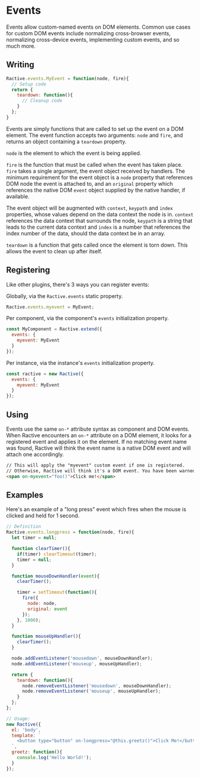 # Events

Events allow custom-named events on DOM elements. Common use cases for custom DOM events include normalizing cross-browser events, normalizing cross-device events, implementing custom events, and so much more.

## Writing

```js
Ractive.events.MyEvent = function(node, fire){
  // Setup code
  return {
    teardown: function(){
      // Cleanup code
    }
  };
}
```

Events are simply functions that are called to set up the event on a DOM element. The event function accepts two arguments: `node` and `fire`, and returns an object containing a `teardown` property.

`node` is the element to which the event is being applied.

`fire` is the function that must be called when the event has taken place. `fire` takes a single argument, the event object received by handlers. The minimum requirement for the event object is a `node` property that references DOM node the event is attached to, and an `original` property which references the native DOM `event` object supplied by the native handler, if available.

The event object will be augmented with `context`, `keypath` and `index` properties, whose values depend on the data context the node is in. `context` references the data context that surrounds the node, `keypath` is a string that leads to the current data context and `index` is a number that references the index number of the data, should the data context be in an array.

`teardown` is a function that gets called once the element is torn down. This allows the event to clean up after itself.

## Registering

Like other plugins, there's 3 ways you can register events:

Globally, via the `Ractive.events` static property.

```js
Ractive.events.myevent = MyEvent;
```

Per component, via the component's `events` initialization property.

```js
const MyComponent = Ractive.extend({
  events: {
    myevent: MyEvent
  }
});
```

Per instance, via the instance's `events` initialization property.

```js
const ractive = new Ractive({
  events: {
    myevent: MyEvent
  }
});
```

## Using

Events use the same `on-*` attribute syntax as component and DOM events. When Ractive encounters an `on-*` attribute on a DOM element, it looks for a registered event and applies it on the element. If no matching event name was found, Ractive will think the event name is a native DOM event and will attach one accordingly.

```html
// This will apply the "myevent" custom event if one is registered.
// Otherwise, Ractive will think it's a DOM event. You have been warned!
<span on-myevent="foo()">Click me!</span>
```

## Examples

Here's an example of a "long press" event which fires when the mouse is clicked and held for 1 second.

```js
// Definition
Ractive.events.longpress = function(node, fire){
  let timer = null;

  function clearTimer(){
    if(timer) clearTimeout(timer);
    timer = null;
  }

  function mouseDownHandler(event){
    clearTimer();

    timer = setTimeout(function(){
      fire({
        node: node,
        original: event
      });
    }, 1000);
  }

  function mouseUpHandler(){
    clearTimer();
  }

  node.addEventListener('mousedown', mouseDownHandler);
  node.addEventListener('mouseup', mouseUpHandler);

  return {
    teardown: function(){
      node.removeEventListener('mousedown', mouseDownHandler);
      node.removeEventListener('mouseup', mouseUpHandler);
    }
  };
};

// Usage:
new Ractive({
  el: 'body',
  template: `
    <button type="button" on-longpress="@this.greetz()">Click Me!</button>
  `,
  greetz: function(){
    console.log('Hello World!');
  }
});
```
